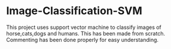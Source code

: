 # Image-Classification-SVM

This project uses support vector machine to classify images of horse,cats,dogs and humans.
This has been made from scratch.
Commenting has been done properly for easy understanding.

